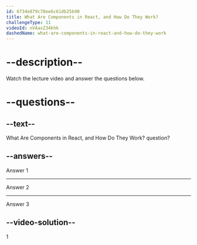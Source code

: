 ```yaml
---
id: 6734e879c78ee6c61db25b90
title: What Are Components in React, and How Do They Work?
challengeType: 11
videoId: nVAaxZ34khk
dashedName: what-are-components-in-react-and-how-do-they-work
---
```


# --description--

Watch the lecture video and answer the questions below.

# --questions--

## --text--

What Are Components in React, and How Do They Work? question?

## --answers--

Answer 1

---

Answer 2

---

Answer 3

## --video-solution--

1
